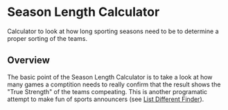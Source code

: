# Season Length Calculator

Calculator to look at how long sporting seasons need to be to determine a proper sorting of the teams.

## Overview

The basic point of the Season Length Calculator is to take a look at how many games a comptition needs to really confirm that the result shows the "True Strength" of the teams compeating. This is another programatic attempt to make fun of sports announcers (see [List Different Finder](https://github.com/tjkendon/DoodleCode/tree/main/ListDifferenceFinder)).
